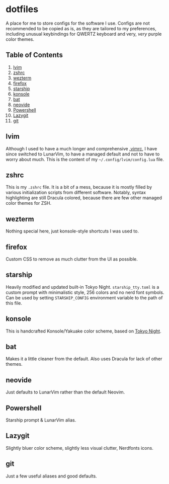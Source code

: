 # dotfiles
A place for me to store configs for the software I use. Configs are not recommended to be copied as is, as they are tailored to my preferences, including unusual keybindings for QWERTZ keyboard and very, *very* purple color themes.

## Table of Contents
1. [lvim](#lvim)
2. [zshrc](#zshrc)
3. [wezterm](#wezterm)
4. [firefox](#firefox)
5. [starship](#starship)
6. [konsole](#konsole)
7. [bat](#bat)
8. [neovide](#neovide)
9. [Powershell](#Powershell)
10. [Lazygit](#Lazygit)
11. [git](#git)

## lvim
Although I used to have a much longer and comprehensive [.vimrc](https://gist.github.com/ekorchmar/04735e1e280e37899d26b6cc552dd052), I have since switched to LunarVim, to have a managed default and not to have to worry about much. This is the content of my `~/.config/lvim/config.lua` file.

## zshrc
This is my `.zshrc` file. It is a bit of a mess, because it is mostly filled by various initialization scripts from different software. Notably, syntax highlighting are still Dracula colored, because there are few other managed color themes for ZSH.

## wezterm
Nothing special here, just konsole-style shortcuts I was used to.

## firefox
Custom CSS to remove as much clutter from the UI as possible.

## starship
Heavily modified and updated built-in Tokyo Night.
`starship_tty.toml` is a custom prompt with minimalistic style, 256 colors and no nerd font symbols. Can be used by setting `STARSHIP_CONFIG` environment variable to the path of this file.

## konsole
This is handcrafted Konsole/Yakuake color scheme, based on [Tokyo Night](https://github.com/enkia/tokyo-night-vscode-theme).

## bat
Makes it a little cleaner from the default. Also uses Dracula for lack of other themes.

## neovide
Just defaults to LunarVim rather than the default Neovim.

## Powershell
Starship prompt & LunarVim alias.

## Lazygit
Slightly bluer color scheme, slightly less visual clutter, Nerdfonts icons.

## git
Just a few useful aliases and good defaults.

